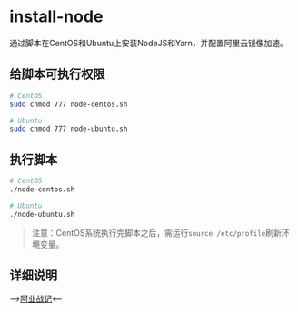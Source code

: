 # install-node

通过脚本在CentOS和Ubuntu上安装NodeJS和Yarn，并配置阿里云镜像加速。

## 给脚本可执行权限
```bash
# CentOS
sudo chmod 777 node-centos.sh

# Ubuntu
sudo chmod 777 node-ubuntu.sh
```

## 执行脚本
```bash
# CentOS
./node-centos.sh

# Ubuntu
./node-ubuntu.sh
```

> 注意：CentOS系统执行完脚本之后，需运行`source /etc/profile`刷新环境变量。

## 详细说明
-->[阿业战记](https://eeee.im/tool/centos-yi-jian-an-zhuangnode-heyarn-jiao-ben.html)<--

